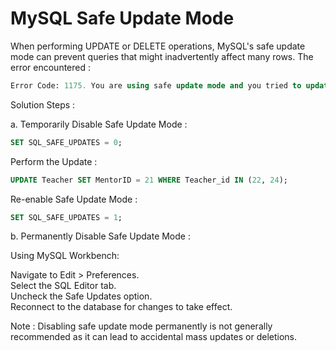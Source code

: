 # MySQL Safe Update Mode

When performing UPDATE or DELETE operations, MySQL's safe update mode can prevent queries that might inadvertently affect many rows. The error encountered :

```sql
Error Code: 1175. You are using safe update mode and you tried to update a table without a WHERE that uses a KEY column.
```

Solution Steps :

a. Temporarily Disable Safe Update Mode :

```sql
SET SQL_SAFE_UPDATES = 0;
```

Perform the Update :

```sql
UPDATE Teacher SET MentorID = 21 WHERE Teacher_id IN (22, 24);
```

Re-enable Safe Update Mode :

```sql
SET SQL_SAFE_UPDATES = 1;
```

b. Permanently Disable Safe Update Mode :

Using MySQL Workbench:

Navigate to Edit > Preferences.<br>
Select the SQL Editor tab.<br>
Uncheck the Safe Updates option.<br>
Reconnect to the database for changes to take effect.<br>

Note : Disabling safe update mode permanently is not generally recommended as it can lead to accidental mass updates or deletions.